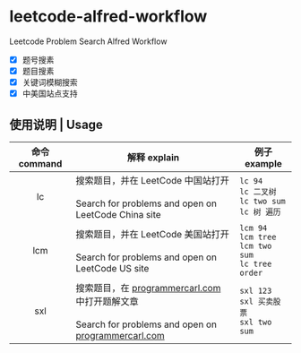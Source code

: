 # leetcode-alfred-workflow
Leetcode Problem Search Alfred Workflow

- [x] 题号搜素
- [x] 题目搜素
- [x] 关键词模糊搜索
- [x] 中美国站点支持

## 使用说明 | Usage
| 命令 command | 解释 explain | 例子 example |
| :---------: | ----------- | ------------ |
| lc | 搜索题目，并在 LeetCode 中国站打开<br><br>Search for problems and open on LeetCode China site | ```lc 94```<br>```lc 二叉树```<br>```lc two sum```<br>```lc 树 遍历``` |
| lcm | 搜索题目，并在 LeetCode 美国站打开<br><br>Search for problems and open on LeetCode US site | ```lcm 94```<br>```lcm tree```<br>```lcm two sum```<br>```lc tree order``` |
| sxl | 搜索题目，在 [programmercarl.com](https://programmercarl.com/) 中打开题解文章<br><br>Search for problems and open on [programmercarl.com](https://programmercarl.com/) | ```sxl 123```<br>```sxl 买卖股票```<br>```sxl two sum``` |
